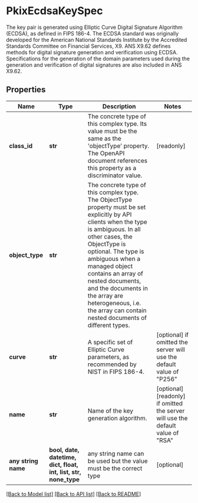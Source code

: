 # PkixEcdsaKeySpec

The key pair is generated using Elliptic Curve Digital Signature Algorithm (ECDSA), as defined in FIPS 186-4. The ECDSA standard was originally developed for the American National Standards Institute by the Accredited Standards Committee on Financial Services, X9. ANS X9.62 defines methods for digital signature generation and verification using ECDSA. Specifications for the generation of the domain parameters used during the generation and verification of digital signatures are also included in ANS X9.62.
## Properties
Name | Type | Description | Notes
------------ | ------------- | ------------- | -------------
**class_id** | **str** | The concrete type of this complex type. Its value must be the same as the &#39;objectType&#39; property. The OpenAPI document references this property as a discriminator value. | [readonly] 
**object_type** | **str** | The concrete type of this complex type. The ObjectType property must be set explicitly by API clients when the type is ambiguous. In all other cases, the  ObjectType is optional.  The type is ambiguous when a managed object contains an array of nested documents, and the documents in the array are heterogeneous, i.e. the array can contain nested documents of different types. | 
**curve** | **str** | A specific set of Elliptic Curve parameters, as recommended by NIST in FIPS 186-4. | [optional]  if omitted the server will use the default value of "P256"
**name** | **str** | Name of the key generation algorithm. | [optional] [readonly]  if omitted the server will use the default value of "RSA"
**any string name** | **bool, date, datetime, dict, float, int, list, str, none_type** | any string name can be used but the value must be the correct type | [optional]

[[Back to Model list]](../README.md#documentation-for-models) [[Back to API list]](../README.md#documentation-for-api-endpoints) [[Back to README]](../README.md)



